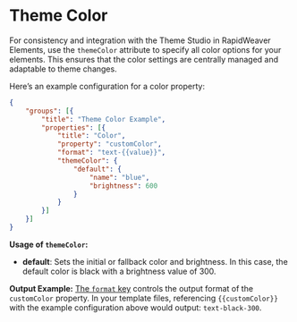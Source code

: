 # Theme Color

For consistency and integration with the Theme Studio in RapidWeaver Elements, use the `themeColor` attribute to specify all color options for your elements. This ensures that the color settings are centrally managed and adaptable to theme changes.

Here’s an example configuration for a color property:

```json
{
    "groups": [{
        "title": "Theme Color Example",
        "properties": [{
            "title": "Color",
            "property": "customColor",
            "format": "text-{{value}}",
            "themeColor": {
                "default": {
                    "name": "blue",
                    "brightness": 600
                }
            }
        }]
    }]
}
```

**Usage of `themeColor`:**

* **default**: Sets the initial or fallback color and brightness. In this case, the default color is black with a brightness value of 300.

**Output Example:** [The `format` key](../general-structure/format.md) controls the output format of the `customColor` property. In your template files, referencing `{{customColor}}` with the example configuration above would output: `text-black-300`.
